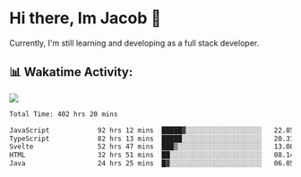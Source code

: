 # Hi there, Im Jacob 👋
Currently, I'm still learning and developing as a full stack developer.

## 📊 Wakatime Activity:

![](https://wakatime.com/share/@bfeff6fe-7f39-433c-bc17-53e716b9a274/5ea5f349-8c2f-4586-bc8c-eb76702f8e49.svg)

<!--START_SECTION:waka-->

```txt
Total Time: 402 hrs 20 mins

JavaScript            92 hrs 12 mins  █████▓░░░░░░░░░░░░░░░░░░░   22.85 %
TypeScript            82 hrs 13 mins  █████░░░░░░░░░░░░░░░░░░░░   20.37 %
Svelte                52 hrs 47 mins  ███▒░░░░░░░░░░░░░░░░░░░░░   13.08 %
HTML                  32 hrs 51 mins  ██░░░░░░░░░░░░░░░░░░░░░░░   08.14 %
Java                  24 hrs 25 mins  █▓░░░░░░░░░░░░░░░░░░░░░░░   06.05 %
```

<!--END_SECTION:waka-->
